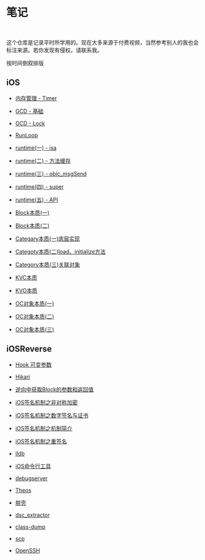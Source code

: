 
# 笔记

<br>

这个仓库是记录平时所学用的。现在大多来源于付费视频，当然参考别人的我也会标注来源。若你发现有侵权，请联系我。


按时间倒叙排版

## iOS

- [内存管理 - Timer](https://github.com/zhaoName/Notes/blob/master/iOS/%E5%86%85%E5%AD%98%E7%AE%A1%E7%90%86%20-%20Timer.md)

- [GCD - 基础](https://github.com/zhaoName/Notes/blob/master/iOS/GCD%20-%20%E5%9F%BA%E7%A1%80.md)

- [GCD - Lock](https://github.com/zhaoName/Notes/blob/master/iOS/GCD%20-%20Lock.md)

- [RunLoop](https://github.com/zhaoName/Notes/blob/master/iOS/RunLoop.md)

- [runtime(一) - isa](https://github.com/zhaoName/Notes/blob/master/iOS/runtime(%E4%B8%80)%20-%20isa.md)

- [runtime(二) - 方法缓存](https://github.com/zhaoName/Notes/blob/master/iOS/runtime(%E4%BA%8C)%20-%20%E6%96%B9%E6%B3%95%E7%BC%93%E5%AD%98.md)

- [runtime(三) - objc_msgSend](https://github.com/zhaoName/Notes/blob/master/iOS/runtime(%E4%B8%89)%20-%20objc_msgSend.md)

- [runtime(四) - super](https://github.com/zhaoName/Notes/blob/master/iOS/runtime(%E5%9B%9B)%20-%20super.md)

- [runtime(五) - API](https://github.com/zhaoName/Notes/blob/master/iOS/runtime(%E4%BA%94)%20-%20API.md)

- [Block本质(一)](https://github.com/zhaoName/Notes/blob/master/iOS/Block%E6%9C%AC%E8%B4%A8(%E4%B8%80).md)

- [Block本质(二)](https://github.com/zhaoName/Notes/blob/master/iOS/Block%E6%9C%AC%E8%B4%A8(%E4%BA%8C).md)


- [Categary本质(一)底层实现](https://github.com/zhaoName/Notes/blob/master/iOS/Categary%E6%9C%AC%E8%B4%A8(%E4%B8%80)%E5%BA%95%E5%B1%82%E5%AE%9E%E7%8E%B0.md)


- [Categoty本质(二)load、initialize方法](https://github.com/zhaoName/Notes/blob/master/iOS/Categoty%E6%9C%AC%E8%B4%A8(%E4%BA%8C)load%2Cinitialize%E6%96%B9%E6%B3%95.md)


- [Category本质(三)关联对象](https://github.com/zhaoName/Notes/blob/master/iOS/Category%E6%9C%AC%E8%B4%A8(%E4%B8%89)%E5%85%B3%E8%81%94%E5%AF%B9%E8%B1%A1.md)


- [KVC本质](https://github.com/zhaoName/Notes/blob/master/iOS/KVC%E6%9C%AC%E8%B4%A8.md)


- [KVO本质](https://github.com/zhaoName/Notes/blob/master/iOS/KVO%E6%9C%AC%E8%B4%A8.md)


- [OC对象本质(一)](https://github.com/zhaoName/Notes/blob/master/iOS/OC%E5%AF%B9%E8%B1%A1%E6%9C%AC%E8%B4%A8(%E4%B8%80).md)


- [OC对象本质(二)](https://github.com/zhaoName/Notes/blob/master/iOS/OC%E5%AF%B9%E8%B1%A1%E6%9C%AC%E8%B4%A8(%E4%BA%8C).md)


- [OC对象本质(三)](https://github.com/zhaoName/Notes/blob/master/iOS/OC%E5%AF%B9%E8%B1%A1%E6%9C%AC%E8%B4%A8(%E4%B8%89).md)



## iOSReverse


- [Hook 可变参数](https://github.com/zhaoName/Notes/blob/master/iOSReverse/Hook%E5%8F%AF%E5%8F%98%E5%8F%82%E6%95%B0.md)

- [Hikari](https://github.com/zhaoName/Notes/blob/master/iOSReverse/Hikari.md)

- [逆向中获取Block的参数和返回值](https://github.com/zhaoName/Notes/blob/master/iOSReverse/%E9%80%86%E5%90%91%E4%B8%AD%E8%8E%B7%E5%8F%96Block%E7%9A%84%E5%8F%82%E6%95%B0%E5%92%8C%E8%BF%94%E5%9B%9E%E5%80%BC.md)

- [iOS签名机制之非对称加密](https://github.com/zhaoName/Notes/blob/master/iOSReverse/iOS%E7%AD%BE%E5%90%8D%E6%9C%BA%E5%88%B6%E4%B9%8B%E9%9D%9E%E5%AF%B9%E7%A7%B0%E5%8A%A0%E5%AF%86.md)

- [iOS签名机制之数字签名与证书](https://github.com/zhaoName/Notes/blob/master/iOSReverse/iOS%E7%AD%BE%E5%90%8D%E6%9C%BA%E5%88%B6%E4%B9%8B%E6%95%B0%E5%AD%97%E7%AD%BE%E5%90%8D%E4%B8%8E%E8%AF%81%E4%B9%A6.md)

- [iOS签名机制之机制简介](https://github.com/zhaoName/Notes/blob/master/iOSReverse/iOS%E7%AD%BE%E5%90%8D%E6%9C%BA%E5%88%B6%E4%B9%8B%E6%9C%BA%E5%88%B6%E7%AE%80%E4%BB%8B.md)

- [iOS签名机制之重签名](https://github.com/zhaoName/Notes/blob/master/iOSReverse/iOS%E7%AD%BE%E5%90%8D%E6%9C%BA%E5%88%B6%E4%B9%8B%E9%87%8D%E7%AD%BE%E5%90%8D.md)

- [lldb](https://github.com/zhaoName/Notes/blob/master/iOSReverse/lldb.md)

- [iOS命令行工具](https://github.com/zhaoName/Notes/blob/master/iOSReverse/iOS%E5%91%BD%E4%BB%A4%E8%A1%8C%E5%B7%A5%E5%85%B7.md)

- [debugserver](https://github.com/zhaoName/Notes/blob/master/iOSReverse/debugserver.md)

- [Theos](https://github.com/zhaoName/Notes/blob/master/iOSReverse/Theos.md)

- [脱壳](https://github.com/zhaoName/Notes/blob/master/iOSReverse/%E8%84%B1%E5%A3%B3.md)

- [dsc_extractor](https://github.com/zhaoName/Notes/blob/master/iOSReverse/dsc_extractor.md)

- [class-dump](https://github.com/zhaoName/Notes/blob/master/iOSReverse/class-dump.md)

- [scp](https://github.com/zhaoName/Notes/blob/master/iOSReverse/scp.md)

- [OpenSSH](https://github.com/zhaoName/Notes/blob/master/iOSReverse/OpenSSH.md)



